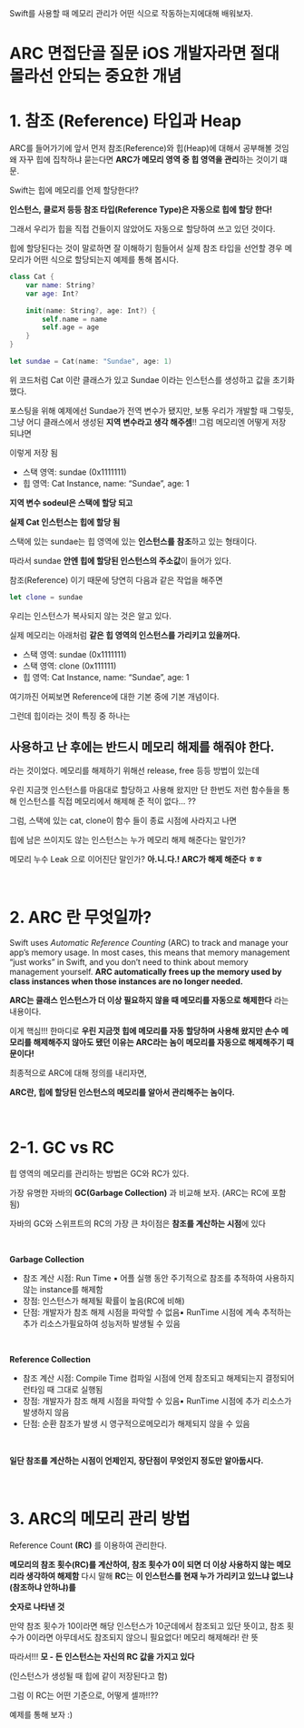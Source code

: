 Swift를 사용할 때 메모리 관리가 어떤 식으로 작동하는지에대해 배워보자.

# ARC 면접단골 질문 iOS 개발자라면 절대 몰라선 안되는 중요한 개념

# 1. 참조 (Reference) 타입과 Heap

ARC를 들어가기에 앞서 먼저 참조(Reference)와 힙(Heap)에 대해서 공부해볼 것임 왜 자꾸 힙에 집착하냐 묻는다면 **ARC가 메모리 영역 중 힙 영역을 관리**하는 것이기 떄문.

Swift는 힙에 메모리를 언제 할당한다!?

**인스턴스, 클로저 등등 참조 타입(Reference Type)은 자동으로 힙에 할당 한다!**

그래서 우리가 힙을 직접 건들이지 않았어도 자동으로 할당하여 쓰고 있던 것이다.

힙에 할당된다는 것이 말로하면 잘 이해하기 힘들어서 실제 참조 타입을 선언할 경우 메모리가 어떤 식으로 할당되는지 예제를 통해 봅시다.

```swift
class Cat {
    var name: String?
    var age: Int?
    
    init(name: String?, age: Int?) {
        self.name = name
        self.age = age
    }
}
 
let sundae = Cat(name: "Sundae", age: 1)
```

위 코드처럼 Cat 이란 클래스가 있고 Sundae 이라는 인스턴스를 생성하고 값을 초기화 했다.

포스팅을 위해 예제에선 Sundae가 전역 변수가 됐지만, 보통 우리가 개발할 때 그렇듯, 그냥 어디 클래스에서 생성된 **지역 변수라고 생각 해주셈**!! 그럼 메모리엔 어떻게 저장 되냐면

이렇게 저장 됨

- 스택 영역: sundae (0x1111111)
- 힙 영역: Cat Instance, name: “Sundae”, age: 1

**지역 변수 sodeul은 스택에 할당 되고**

**실제 Cat 인스턴스는 힙에 할당 됨**

스택에 있는 sundae는 힙 영역에 있는 **인스턴스를** **참조**하고 있는 형태이다. 

따라서 sundae **안엔 힙에 할당된 인스턴스의 주소값**이 들어가 있다.

참조(Reference) 이기 때문에 당연히 다음과 같은 작업을 해주면

```swift
let clone = sundae
```

우리는 인스턴스가 복사되지 않는 것은 알고 있다.  

실제 메모리는 아래처럼 **같은 힙 영역의 인스턴스를 가리키고 있을꺼다.**

- 스택 영역: sundae (0x1111111)
- 스택 영역: clone (0x111111)
- 힙 영역: Cat Instance, name: “Sundae”, age: 1

여기까진 어찌보면 Reference에 대한 기본 중에 기본 개념이다.  

그런데 힙이라는 것이 특징 중 하나는

## 사용하고 난 후에는 반드시 메모리 해제를 해줘야 한다.

라는 것이었다.  메모리를 해제하기 위해선 release, free 등등 방법이 있는데

우린 지금껏 인스턴스를 마음대로 할당하고 사용해 왔지만 단 한번도 저런 함수들을 통해 인스턴스를 직접 메모리에서 해제해 준 적이 없다… ??

그럼, 스택에 있는 cat, clone이 함수 들이 종료 시점에 사라지고 나면

힙에 남은 쓰이지도 않는 인스턴스는 누가 메모리 해제 해준다는 말인가?

메모리 누수 Leak 으로 이어진단 말인가?  **아.니.다.!  ARC가 해제 해준다 ㅎㅎ**

</br>

# 2. ARC 란 무엇일까?

Swift uses *Automatic Reference Counting* (ARC) to track and manage your app’s memory usage. In most cases, this means that memory management “just works” in Swift, and you don’t need to think about memory management yourself. **ARC automatically frees up the memory used by class instances when those instances are no longer needed.**

**ARC는 클래스 인스턴스가 더 이상 필요하지 않을 때 메모리를 자동으로 해제한다** 라는 내용이다.

이게 핵심!!! 한마디로 **우린 지금껏 힙에 메모리를 자동 할당하며 사용해 왔지만 손수 메모리를 해제해주지 않아도 됐던 이유는 ARC라는 놈이 메모리를 자동으로 해제해주기 때문이다!**

최종적으로 ARC에 대해 정의를 내리자면, 

**ARC란, 힙에 할당된 인스턴스의 메모리를 알아서 관리해주는 놈이다.**

</br>

# 2-1. GC vs RC

힙 영역의 메모리를 관리하는 방법은 GC와 RC가 있다.  

가장 유명한 자바의 **GC(Garbage Collection)** 과 비교해 보자. (ARC는 RC에 포함됨)

자바의 GC와 스위프트의 RC의 가장 큰 차이점은 **참조를 계산하는 시점**에 있다

</br>

**Garbage Collection**
* 참조 계산 시점: Run Time ▪ 어플 실행 동안 주기적으로 참조를 추적하여 사용하지 않는 instance를 해제함
* 장점: 인스턴스가 해제될 확률이 높음(RC에 비해)
* 단점: 개발자가 참조 해제 시점을 파악할 수 없음▪ RunTime 시점에 계속 추적하는 추가 리소스가필요하여 성능저하 발생될 수 있음

</br>

**Reference Collection**
* 참조 계산 시점: Compile Time 컴파일 시점에 언제 참조되고 해제되는지 결정되어 런타임 때 그대로 실행됨
* 장점: 개발자가 참조 해제 시점을 파악할 수 있음▪ RunTime 시점에 추가 리소스가 발생하지 않음
* 단점: 순환 참조가 발생 시 영구적으로메모리가 해제되지 않을 수 있음

</br>


**일단 참조를 계산하는 시점이 언제인지, 장단점이 무엇인지 정도만 알아둡시다.**

</br>

# 3. ARC의 메모리 관리 방법

Reference Count **(RC)** 를 이용하여 관리한다.

**메모리의 참조 횟수(RC)를 계산하여, 참조 횟수가 0이 되면 더 이상 사용하지 않는 메모리라 생각하여 해제함** 다시 말해 **RC**는 **이 인스턴스를 현재 누가 가리키고 있느냐 없느냐(참조하냐 안하냐)를**

**숫자로 나타낸 것**

만약 참조 횟수가 10이라면 해당 인스턴스가 10군데에서 참조되고 있단 뜻이고, 참조 횟수가 0이라면 아무데서도 참조되지 않으니 필요없다! 메모리 해제해라! 란 뜻

따라서!!! **모 - 든 인스턴스는 자신의 RC 값을 가지고 있다**

(인스턴스가 생성될 때 힙에 같이 저장된다고 함)

그럼 이 RC는 어떤 기준으로, 어떻게 셀까!!??

예제를 통해 보자 :)

